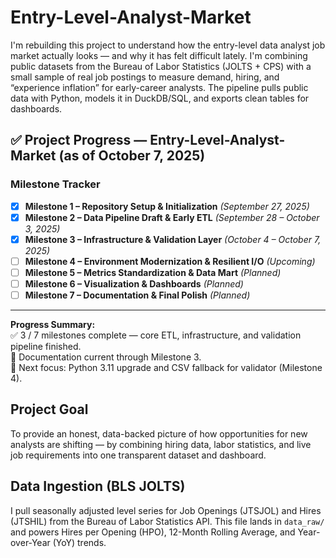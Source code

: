# Entry-Level-Analyst-Market

I'm rebuilding this project to understand how the entry-level data analyst job market actually looks — and why it has felt difficult lately. I'm combining public datasets from the Bureau of Labor Statistics (JOLTS + CPS) with a small sample of real job postings to measure demand, hiring, and “experience inflation” for early-career analysts. The pipeline pulls public data with Python, models it in DuckDB/SQL, and exports clean tables for dashboards.

## ✅ Project Progress — Entry-Level-Analyst-Market (as of October 7, 2025)

### Milestone Tracker

- [x] **Milestone 1 – Repository Setup & Initialization** *(September 27, 2025)*
- [x] **Milestone 2 – Data Pipeline Draft & Early ETL** *(September 28 – October 3, 2025)*
- [x] **Milestone 3 – Infrastructure & Validation Layer** *(October 4 – October 7, 2025)*
- [ ] **Milestone 4 – Environment Modernization & Resilient I/O** *(Upcoming)*
- [ ] **Milestone 5 – Metrics Standardization & Data Mart** *(Planned)*
- [ ] **Milestone 6 – Visualization & Dashboards** *(Planned)*
- [ ] **Milestone 7 – Documentation & Final Polish** *(Planned)*

---

**Progress Summary:**  
✅ 3 / 7 milestones complete — core ETL, infrastructure, and validation pipeline finished.  
📘 Documentation current through Milestone 3.  
🧩 Next focus: Python 3.11 upgrade and CSV fallback for validator (Milestone 4).

## Project Goal
To provide an honest, data-backed picture of how opportunities for new analysts are shifting — by combining hiring data, labor statistics, and live job requirements into one transparent dataset and dashboard.

## Data Ingestion (BLS JOLTS)
I pull seasonally adjusted level series for Job Openings (JTSJOL) and Hires (JTSHIL) from the Bureau of Labor Statistics API. This file lands in `data_raw/` and powers Hires per Opening (HPO), 12-Month Rolling Average, and Year-over-Year (YoY) trends.
